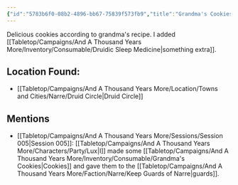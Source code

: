 ```yaml
---
{"id":"5783b6f0-08b2-4896-bb67-75839f573fb9","title":"Grandma's Cookies","description":"Grandma's favorite recipe...with a twist.","isInCurrentInventory":false,"isProscribed":true,"amountHeld":0,"causeOfConsumption":"Consumed","publish":true,"date_created":"Saturday, April 13th 2024, 7:53:23 pm","date_modified":"Friday, April 26th 2024, 11:23:02 pm","editing_lock":false,"live_preview":true,"cssclasses":["mado-heading"],"PassFrontmatter":true}
---
```



Delicious cookies according to grandma's recipe. I added [[Tabletop/Campaigns/And A Thousand Years More/Inventory/Consumable/Druidic Sleep Medicine\|something extra]].

## Location Found:

- [[Tabletop/Campaigns/And A Thousand Years More/Location/Towns and Cities/Narre/Druid Circle\|Druid Circle]]

## Mentions

- [[Tabletop/Campaigns/And A Thousand Years More/Sessions/Session 005\|Session 005]]: [[Tabletop/Campaigns/And A Thousand Years More/Characters/Party/Lux\|I]] made some [[Tabletop/Campaigns/And A Thousand Years More/Inventory/Consumable/Grandma's Cookies\|Cookies]] and gave them to the [[Tabletop/Campaigns/And A Thousand Years More/Faction/Narre/Keep Guards of Narre\|guards]].

